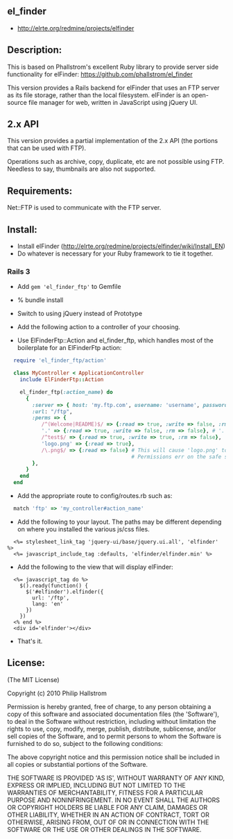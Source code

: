 ## el_finder

* http://elrte.org/redmine/projects/elfinder

## Description:

This is based on Phallstrom's excellent Ruby library to provide server side functionality for 
elFinder: https://github.com/phallstrom/el_finder

This version provides a Rails backend for elFinder that uses an FTP server as its file storage,
rather than the local filesystem.  elFinder is an open-source file manager for web, written in 
JavaScript using jQuery UI.

## 2.x API

This version provides a partial implementation of the 2.x API (the portions that can be used with FTP).

Operations such as archive, copy, duplicate, etc are not possible using FTP.  Needless to say, thumbnails are also not
supported.

## Requirements:

Net::FTP is used to communicate with the FTP server.

## Install:

* Install elFinder (http://elrte.org/redmine/projects/elfinder/wiki/Install_EN)
* Do whatever is necessary for your Ruby framework to tie it together.

### Rails 3

* Add `gem 'el_finder_ftp'` to Gemfile
* % bundle install
* Switch to using jQuery instead of Prototype
* Add the following action to a controller of your choosing.

* Use ElFinderFtp::Action and el_finder_ftp, which handles most of the boilerplate for an ElFinderFtp action:

```ruby
  require 'el_finder_ftp/action'

  class MyController < ApplicationController
    include ElFinderFtp::Action

    el_finder_ftp(:action_name) do
      {
        :server => { host: 'my.ftp.com', username: 'username', password: 'password' },
        :url: "/ftp",
        :perms => {
           /^(Welcome|README)$/ => {:read => true, :write => false, :rm => false},
           '.' => {:read => true, :write => false, :rm => false}, # '.' is the proper way to specify the home/root directory.
           /^test$/ => {:read => true, :write => true, :rm => false},
           'logo.png' => {:read => true},
           /\.png$/ => {:read => false} # This will cause 'logo.png' to be unreadable.  
                                        # Permissions err on the safe side. Once false, always false.
        },
      }
    end
  end
```

* Add the appropriate route to config/routes.rb such as:

```ruby
  match 'ftp' => 'my_controller#action_name'
```

* Add the following to your layout. The paths may be different depending 
on where you installed the various js/css files.

```erb
  <%= stylesheet_link_tag 'jquery-ui/base/jquery.ui.all', 'elfinder' %>
  <%= javascript_include_tag :defaults, 'elfinder/elfinder.min' %>
```

* Add the following to the view that will display elFinder:

```erb
  <%= javascript_tag do %>
    $().ready(function() { 
      $('#elfinder').elfinder({ 
        url: '/ftp',
        lang: 'en'
      })
    })
  <% end %>
  <div id='elfinder'></div>
```

* That's it.

## License:

(The MIT License)

Copyright (c) 2010 Philip Hallstrom

Permission is hereby granted, free of charge, to any person obtaining
a copy of this software and associated documentation files (the
'Software'), to deal in the Software without restriction, including
without limitation the rights to use, copy, modify, merge, publish,
distribute, sublicense, and/or sell copies of the Software, and to
permit persons to whom the Software is furnished to do so, subject to
the following conditions:

The above copyright notice and this permission notice shall be
included in all copies or substantial portions of the Software.

THE SOFTWARE IS PROVIDED 'AS IS', WITHOUT WARRANTY OF ANY KIND,
EXPRESS OR IMPLIED, INCLUDING BUT NOT LIMITED TO THE WARRANTIES OF
MERCHANTABILITY, FITNESS FOR A PARTICULAR PURPOSE AND NONINFRINGEMENT.
IN NO EVENT SHALL THE AUTHORS OR COPYRIGHT HOLDERS BE LIABLE FOR ANY
CLAIM, DAMAGES OR OTHER LIABILITY, WHETHER IN AN ACTION OF CONTRACT,
TORT OR OTHERWISE, ARISING FROM, OUT OF OR IN CONNECTION WITH THE
SOFTWARE OR THE USE OR OTHER DEALINGS IN THE SOFTWARE.
